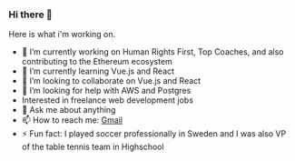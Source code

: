 ### Hi there 👋

Here is what i'm working on.

- 🔭 I’m currently working on Human Rights First, Top Coaches, and also contributing to the Ethereum ecosystem
- 🌱 I’m currently learning Vue.js and React
- 👯 I’m looking to collaborate on Vue.js and React
- 🤔 I’m looking for help with AWS and Postgres
- Interested in freelance web development jobs
- 💬 Ask me about anything
- 📫 How to reach me: [Gmail](philfives@gmail.com)
- ⚡ Fun fact: I played soccer professionally in Sweden and I was also VP of the table tennis team in Highschool
